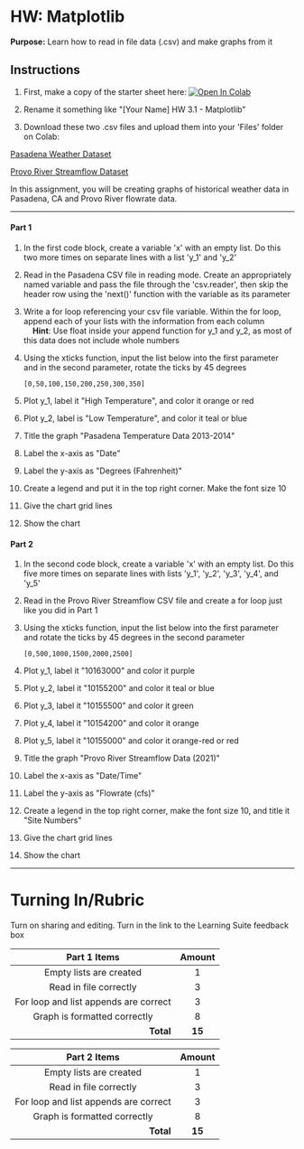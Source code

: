 # HW: Matplotlib

**Purpose:** Learn how to read in file data (.csv) and make graphs from it

## Instructions

1. First, make a copy of the starter sheet here: <a href="https://colab.research.google.com/github/byu-cce270/content/blob/main/docs/unit3/01_matplotlib/matplotlib_hw.ipynb" target="_blank"><img src="https://colab.research.google.com/assets/colab-badge.svg" alt="Open In Colab"/></a>

2. Rename it something like "[Your Name] HW 3.1 - Matplotlib"

3. Download these two .csv files and upload them into your 'Files' folder on Colab:

[Pasadena Weather Dataset](AMS_Pasadena_Precipitation_Data.csv)

[Provo River Streamflow Dataset](Provo_River_Streamflow_Data.csv)

In this assignment, you will be creating graphs of historical weather data in Pasadena, CA and Provo River flowrate data.

---

#### Part 1

1. In the first code block, create a variable 'x' with an empty list. Do this two more times on separate lines with a list 'y_1' and 'y_2'
2. Read in the Pasadena CSV file in reading mode. Create an appropriately named variable and pass the file through the 'csv.reader', then skip the header row using the 'next()' function with the variable as its parameter
3. Write a for loop referencing your csv file variable. Within the for loop, append each of your lists with the information from each column
<br>&nbsp;&nbsp;&nbsp;&nbsp;**Hint**: Use float inside your append function for y_1 and y_2, as most of this data does not include whole numbers
4. Using the xticks function, input the list below into the first parameter and in the second parameter, rotate the ticks by 45 degrees

    ```[0,50,100,150,200,250,300,350]```

5. Plot y_1, label it "High Temperature", and color it orange or red
6. Plot y_2, label is "Low Temperature", and color it teal or blue
7. Title the graph "Pasadena Temperature Data 2013-2014"
8. Label the x-axis as "Date"
9. Label the y-axis as "Degrees (Fahrenheit)"
10. Create a legend and put it in the top right corner. Make the font size 10
11. Give the chart grid lines
12. Show the chart

#### Part 2

1. In the second code block, create a variable 'x' with an empty list. Do this five more times on separate lines with lists 'y_1', 'y_2', 'y_3', 'y_4', and 'y_5'
2. Read in the Provo River Streamflow CSV file and create a for loop just like you did in Part 1
3. Using the xticks function, input the list below into the first parameter and rotate the ticks by 45 degrees in the second parameter

    ```[0,500,1000,1500,2000,2500]```

4. Plot y_1, label it "10163000" and color it purple
5. Plot y_2, label it "10155200" and color it teal or blue
6. Plot y_3, label it "10155500" and color it green
7. Plot y_4, label it "10154200" and color it orange
8. Plot y_5, label it "10155000" and color it orange-red or red
9. Title the graph "Provo River Streamflow Data (2021)"
10. Label the x-axis as "Date/Time"
11. Label the y-axis as "Flowrate (cfs)"
12. Create a legend in the top right corner, make the font size 10, and title it "Site Numbers"
13. Give the chart grid lines
14. Show the chart

---

# Turning In/Rubric

Turn on sharing and editing. Turn in the link to the Learning Suite feedback box

|                        **Part 1 Items**                         | **Amount** |  
|:---------------------------------------------------------------:|:----------:|
|                     Empty lists are created                     |     1      |
|                     Read in file correctly                      |     3      |
|              For loop and list appends are correct              |     3      |
|                  Graph is formatted correctly                   |     8      |
|         <div style="text-align: right">**Total**</div>          |   **15**   |


|                **Part 2 Items**                | **Amount** |  
|:----------------------------------------------:|:----------:|
|            Empty lists are created             |     1      |
|             Read in file correctly             |     3      |
|     For loop and list appends are correct      |     3      |
|          Graph is formatted correctly          |     8      |
| <div style="text-align: right">**Total**</div> |   **15**   |
